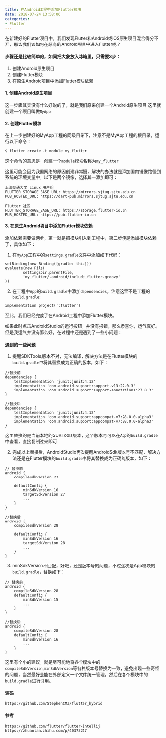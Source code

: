 ```yaml
---
title: 在Android工程中添加Flutter模块
date: 2018-07-24 13:58:06
categories:
- Flutter
---
```


在新建好的Flutter项目中，我们发现Flutter和Android或iOS原生项目混合得分不开，那么我们该如何在原有的Android项目中进入Flutter呢？

#### 步骤还是比较简单的，如同把大象放入冰箱里，只需要3步：
1. 创建Android原生项目
2. 创建Flutter模块
3. 在原生Android项目中添加Flutter模块依赖

#### 1. 创建Android原生项目

这一步骤其实没有什么好说的了，就是我们原来创建一个Android原生项目
这里就创建一个项目叫做`MyApp`

#### 2. 创建Flutter模块

在上一步创建好的MyApp工程的同级目录下，注意不是MyApp工程的根目录，运行以下命令：
```
$ flutter create -t module my_flutter
```
这个命令的意思是，创建一个`module`模块名称为`my_flutter`

这里可能会因为我国网络的原因创建非常慢，解决的办法就是添加国内镜像路径到系统的环境变量中，以下是两个镜像，选择其一添加即可：
```
上海交通大学 Linux 用户组
FLUTTER_STORAGE_BASE_URL: https://mirrors.sjtug.sjtu.edu.cn
PUB_HOSTED_URL: https://dart-pub.mirrors.sjtug.sjtu.edu.cn

Flutter 社区
FLUTTER_STORAGE_BASE_URL: https://storage.flutter-io.cn
PUB_HOSTED_URL: https://pub.flutter-io.cn
```

#### 3. 在原生Android项目中添加Flutter模块依赖

添加依赖需要做两步，第一就是把模块引入到工程中，第二步便是添加模块依赖了，具体如下：

1. 在`MyApp`工程中的`settings.gradle`文件中添加如下代码：
``` 
setBinding(new Binding([gradle: this]))
evaluate(new File(
        settingsDir.parentFile,
        'my_flutter/.android/include_flutter.groovy'
))
```
2. 在工程中`App`的`build.gradle`中添加`dependencies`，注意这里不是工程的`build.gradle`:
```
implementation project(':flutter')
```

至此，我们已经完成了在Android工程中添加Flutter模块。

如果此时点击AndroidStudio的运行按钮，并没有报错，那么恭喜你，运气真好。但是我运气并没有那么好，在过程中还是遇到了一些小问题：

#### 遇到的一些问题
1. 提醒SDKTools,版本不对，无法编译，解决方法是在Flutter模块的`build.gradle`中将其替换成为正确的版本，如下：
```
//替换前
dependencies {
    testImplementation 'junit:junit:4.12'
    implementation 'com.android.support:support-v13:27.0.3'
    implementation 'com.android.support:support-annotations:27.0.3'
}

//替换后
dependencies {
    testImplementation 'junit:junit:4.12'
    implementation 'com.android.support:appcompat-v7:28.0.0-alpha3'
    implementation 'com.android.support:appcompat-v7:28.0.0-alpha3'
}
```
这里替换的是当前本地的SDKTools版本，这个版本号可以在`App`的`build.gradle`中查看，直接复制过来即可

2. 完成以上替换后，AndroidStudio再次提醒AndroidSdk版本号不匹配，解决方法还是在Flutter模块的`build.gradle`中将其替换成为正确的版本，如下：
```
// 替换前
android {
    compileSdkVersion 27

    defaultConfig {
        minSdkVersion 16
        targetSdkVersion 27
        ...
    }
}

//替换后
android {
    compileSdkVersion 28

    defaultConfig {
        minSdkVersion 16
        targetSdkVersion 28
        ...
    }
}
```

3. minSdkVersion不匹配，好吧，还是版本号的问题，不过这次是App模块的`build.gradle`，替换如下：
```
// 替换前
android {
    compileSdkVersion 28
    defaultConfig {
        minSdkVersion 15
        ...
    }
}

//替换后
android {
    compileSdkVersion 28
    defaultConfig {
        minSdkVersion 16
        ...
    }
}
```
这里有个小的建议，就是尽可能地将各个模块中的`compileSdkVersion`,`minSdkVersion`等各种版本号替换为一致，避免出现一些奇怪的问题，当然最好是能在外部定义一个文件统一管理，然后在各个模块中的`build.gradle`进行引用。

#### 源码
```
https://github.com/StephenCMZ/flutter_hybrid
```

#### 参考

```
https://github.com/flutter/flutter-intellij
https://zhuanlan.zhihu.com/p/40373247
```
